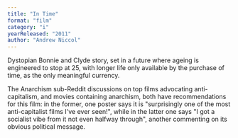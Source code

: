 ```yaml
---
title: "In Time"
format: "film"
category: "i"
yearReleased: "2011"
author: "Andrew Niccol"
---
```

Dystopian Bonnie and Clyde story, set in a future where  ageing is engineered to stop at 25, with longer life only available by the  purchase of time, as the only meaningful currency.

The Anarchism sub-Reddit discussions on top films  advocating anti-capitalism, and movies containing anarchism, both have  recommendations for this film: in the former, one poster says it is  "surprisingly one of the most anti-capitalist films I've ever seen!", while in  the latter one says "I got a socialist vibe from it not even halfway through",  another commenting on its obvious political message.
